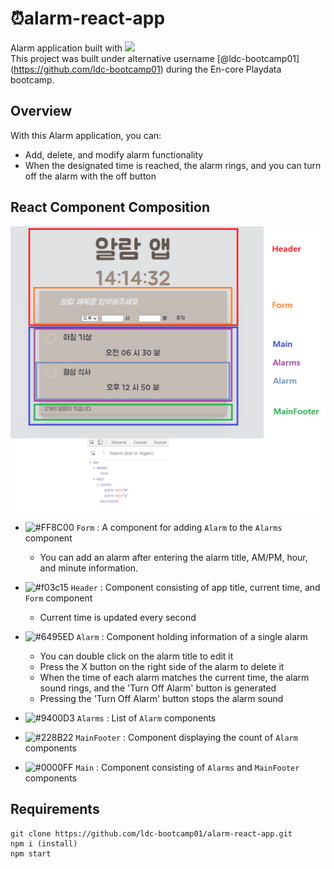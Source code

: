 
# :alarm_clock:alarm-react-app
Alarm application built with <img src="https://img.shields.io/badge/React-gray?logo=react"> <br/>
This project was built under alternative username [@ldc-bootcamp01] (https://github.com/ldc-bootcamp01) during the En-core Playdata bootcamp.

## Overview
With this Alarm application, you can:
- Add, delete, and modify alarm functionality
- When the designated time is reached, the alarm rings, and you can turn off the alarm with the off button 

## React Component Composition

![React Component Chart](/public/react_component_chart.png "React Component Chart")

- ![#FF8C00](https://via.placeholder.com/15/FF8C00/FF8C00.png) `Form` : A component for adding `Alarm` to the `Alarms` component
  - You can add an alarm after entering the alarm title, AM/PM, hour, and minute information. 

- ![#f03c15](https://via.placeholder.com/15/f03c15/f03c15.png) `Header` : Component consisting of app title, current time, and `Form` component
  - Current time is updated every second

- ![#6495ED](https://via.placeholder.com/15/6495ED/6495ED.png) `Alarm` : Component holding information of a single alarm
  - You can double click on the alarm title to edit it
  - Press the X button on the right side of the alarm to delete it
  - When the time of each alarm matches the current time, the alarm sound rings, and the 'Turn Off Alarm' button is generated
  - Pressing the 'Turn Off Alarm' button stops the alarm sound

- ![#9400D3](https://via.placeholder.com/15/9400D3/9400D3.png) `Alarms` : List of `Alarm` components

- ![#228B22](https://via.placeholder.com/15/228B22/228B22.png) `MainFooter` : Component displaying the count of `Alarm` components

- ![#0000FF](https://via.placeholder.com/15/0000FF/0000FF.png) `Main` : Component consisting of `Alarms` and `MainFooter` components

## Requirements

```
git clone https://github.com/ldc-bootcamp01/alarm-react-app.git
npm i (install)
npm start
```
